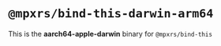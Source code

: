 # `@mpxrs/bind-this-darwin-arm64`

This is the **aarch64-apple-darwin** binary for `@mpxrs/bind-this`
